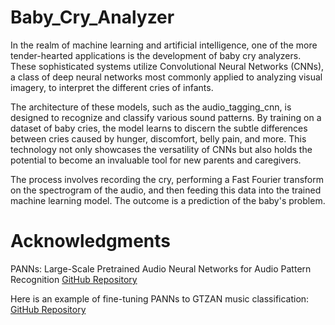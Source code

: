 # Baby_Cry_Analyzer

In the realm of machine learning and artificial intelligence, one of the more tender-hearted applications is the development of baby cry analyzers. These sophisticated systems utilize Convolutional Neural Networks (CNNs), a class of deep neural networks most commonly applied to analyzing visual imagery, to interpret the different cries of infants.

The architecture of these models, such as the audio_tagging_cnn, is designed to recognize and classify various sound patterns. By training on a dataset of baby cries, the model learns to discern the subtle differences between cries caused by hunger, discomfort, belly pain, and more. This technology not only showcases the versatility of CNNs but also holds the potential to become an invaluable tool for new parents and caregivers.

The process involves recording the cry, performing a Fast Fourier transform on the spectrogram of the audio, and then feeding this data into the trained machine learning model. The outcome is a prediction of the baby's problem.

# Acknowledgments

PANNs: Large-Scale Pretrained Audio Neural Networks for Audio Pattern Recognition
[GitHub Repository](https://github.com/qiuqiangkong/audioset_tagging_cnn/tree/master)

Here is an example of fine-tuning PANNs to GTZAN music classification:
[GitHub Repository](https://github.com/qiuqiangkong/panns_transfer_to_gtzan)
